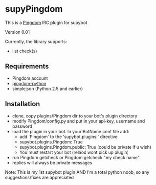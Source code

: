 supyPingdom
=====================
This is a [Pingdom](http://pingdom.com) IRC plugin for supybot

Version 0.01

Currently, the library supports:

* list check(s)

Requirements
--------------------
- Pingdom account
- [pingdom-python](https://github.com/EA2D/pingdom-python)
- simplejson (Python 2.5 and earlier)


Installation
--------------------
* clone, copy plugins/Pingdom dir to your bot's plugin directory
* modify Pingdom/config.py and put in your api-key, username and password
* load the plugin in your bot.  In your BotName.conf file add:
  * add 'Pingdom' to the 'supybot.plugins:' directive
  * supybot.plugins.Pingdom: True
  * supybot.plugins.Pingdom.public: True (could be private if u wish)
  * You must restart your bot (relaod wont pick up plugin)
* run Pingdom getcheck or Pingdom getcheck "my check name" 
* replies will always be private messages


Note: This is my 1st supybot plugin AND I'm a total python noob, so any suggestions/fixes are appreciated